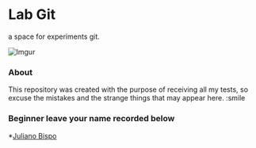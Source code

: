 # Lab Git

a space for experiments git.

![Imgur](http://i.imgur.com/lCFTRha.jpg)

### About

This repository was created with the purpose of receiving all my tests, so excuse the mistakes and the strange things that may appear here. :smile

### Beginner leave your name recorded below

*[Juliano Bispo](https://github.com/JulianoBispo)